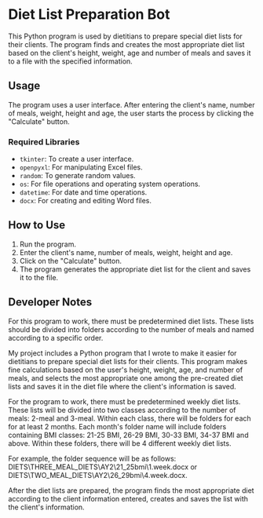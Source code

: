 # Diet List Preparation Bot

This Python program is used by dietitians to prepare special diet lists for their clients. The program finds and creates the most appropriate diet list based on the client's height, weight, age and number of meals and saves it to a file with the specified information.

## Usage

The program uses a user interface. After entering the client's name, number of meals, weight, height and age, the user starts the process by clicking the "Calculate" button.

### Required Libraries

- `tkinter`: To create a user interface.
- `openpyxl`: For manipulating Excel files.
- `random`: To generate random values.
- `os`: For file operations and operating system operations.
- `datetime`: For date and time operations.
- `docx`: For creating and editing Word files.

## How to Use

1. Run the program.
2. Enter the client's name, number of meals, weight, height and age.
3. Click on the "Calculate" button.
4. The program generates the appropriate diet list for the client and saves it to the file.

## Developer Notes

For this program to work, there must be predetermined diet lists. These lists should be divided into folders according to the number of meals and named according to a specific order.

My project includes a Python program that I wrote to make it easier for dietitians to prepare special diet lists for their clients. This program makes fine calculations based on the user's height, weight, age, and number of meals, and selects the most appropriate one among the pre-created diet lists and saves it in the diet file where the client's information is saved.

For the program to work, there must be predetermined weekly diet lists. These lists will be divided into two classes according to the number of meals: 2-meal and 3-meal. Within each class, there will be folders for each for at least 2 months. Each month's folder name will include folders containing BMI classes: 21-25 BMI, 26-29 BMI, 30-33 BMI, 34-37 BMI and above. Within these folders, there will be 4 different weekly diet lists.

For example, the folder sequence will be as follows: DIETS\THREE_MEAL_DIETS\AY2\21_25bmi\1.week.docx or DIETS\TWO_MEAL_DIETS\AY2\26_29bmi\4.week.docx.

After the diet lists are prepared, the program finds the most appropriate diet according to the client information entered, creates and saves the list with the client's information.
